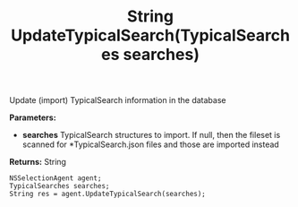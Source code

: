 ﻿---
uid: crmscript_ref_NSSelectionAgent_UpdateTypicalSearch
title: String UpdateTypicalSearch(TypicalSearches searches)
intellisense: NSSelectionAgent.UpdateTypicalSearch
keywords: NSSelectionAgent, UpdateTypicalSearch
so.topic: reference
---

Update (import) TypicalSearch information in the database

**Parameters:**
 - **searches** TypicalSearch structures to import. If null, then the fileset is scanned for *TypicalSearch.json files and those are imported instead

**Returns:** String

```crmscript
NSSelectionAgent agent;
TypicalSearches searches;
String res = agent.UpdateTypicalSearch(searches);
```

